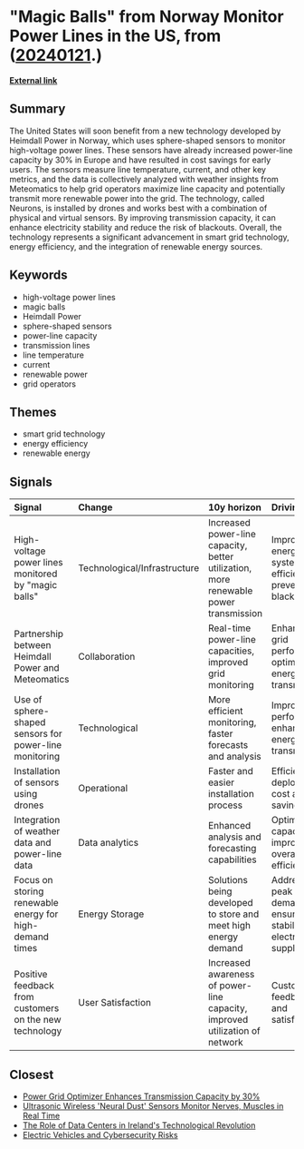 # __"Magic Balls" from Norway Monitor Power Lines in the US__, from ([20240121](https://kghosh.substack.com/p/20240121).)

__[External link](https://www.thecooldown.com/green-tech/magic-balls-power-lines-heimdall/)__



## Summary

The United States will soon benefit from a new technology developed by Heimdall Power in Norway, which uses sphere-shaped sensors to monitor high-voltage power lines. These sensors have already increased power-line capacity by 30% in Europe and have resulted in cost savings for early users. The sensors measure line temperature, current, and other key metrics, and the data is collectively analyzed with weather insights from Meteomatics to help grid operators maximize line capacity and potentially transmit more renewable power into the grid. The technology, called Neurons, is installed by drones and works best with a combination of physical and virtual sensors. By improving transmission capacity, it can enhance electricity stability and reduce the risk of blackouts. Overall, the technology represents a significant advancement in smart grid technology, energy efficiency, and the integration of renewable energy sources.

## Keywords

* high-voltage power lines
* magic balls
* Heimdall Power
* sphere-shaped sensors
* power-line capacity
* transmission lines
* line temperature
* current
* renewable power
* grid operators

## Themes

* smart grid technology
* energy efficiency
* renewable energy

## Signals

| Signal                                                  | Change                       | 10y horizon                                                                          | Driving force                                               |
|:--------------------------------------------------------|:-----------------------------|:-------------------------------------------------------------------------------------|:------------------------------------------------------------|
| High-voltage power lines monitored by "magic balls"     | Technological/Infrastructure | Increased power-line capacity, better utilization, more renewable power transmission | Improve energy system efficiency, prevent blackouts         |
| Partnership between Heimdall Power and Meteomatics      | Collaboration                | Real-time power-line capacities, improved grid monitoring                            | Enhanced grid performance, optimized energy transmission    |
| Use of sphere-shaped sensors for power-line monitoring  | Technological                | More efficient monitoring, faster forecasts and analysis                             | Improve grid performance, enhance energy transmission       |
| Installation of sensors using drones                    | Operational                  | Faster and easier installation process                                               | Efficient deployment, cost and time savings                 |
| Integration of weather data and power-line data         | Data analytics               | Enhanced analysis and forecasting capabilities                                       | Optimize grid capacity, improve overall efficiency          |
| Focus on storing renewable energy for high-demand times | Energy Storage               | Solutions being developed to store and meet high energy demand                       | Address peak demand, ensure stability of electricity supply |
| Positive feedback from customers on the new technology  | User Satisfaction            | Increased awareness of power-line capacity, improved utilization of network          | Customer feedback and satisfaction                          |

## Closest

* [Power Grid Optimizer Enhances Transmission Capacity by 30%](ac1dca3c524bdd7aa99f29fd255c7c41)
* [Ultrasonic Wireless 'Neural Dust' Sensors Monitor Nerves, Muscles in Real Time](feadfd4aa3133e938a6f6e6d7d2c018e)
* [The Role of Data Centers in Ireland's Technological Revolution](fe8c9a54a3dbc61b0abc367d14524f53)
* [Electric Vehicles and Cybersecurity Risks](aed93d4ebe969eabe23df9935bdb4cb8)